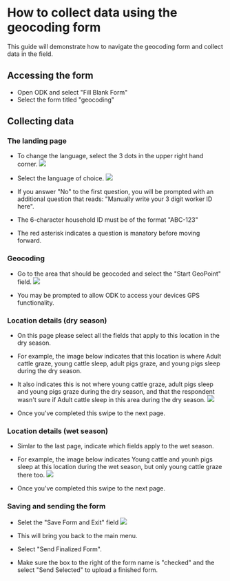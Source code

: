 # How to collect data using the geocoding form

This guide will demonstrate how to navigate the geocoding form and collect data in the field. 

## Accessing the form

- Open ODK and select "Fill Blank Form"
- Select the form titled "geocoding"

## Collecting data

### The landing page

- To change the language, select the 3 dots in the upper right hand corner.
![](img/first_page_swahili.jpg)

- Select the language of choice.
![](img/language.jpg)

- If you answer "No" to the first question, you will be prompted with an additional question that reads: "Manually write your 3 digit worker ID here".
- The 6-character household ID must be of the format "ABC-123"
- The red asterisk indicates a question is manatory before moving forward.

### Geocoding

- Go to the area that should be geocoded and select the "Start GeoPoint" field.
![](img/geo.jpg)

- You may be prompted to allow ODK to access your devices GPS functionality. 

### Location details (dry season)

- On this page please select all the fields that apply to this location in the dry season. 
- For example, the image below indicates that this location is where Adult cattle graze, young cattle sleep, adult pigs graze, and young pigs sleep during the dry season.
 - It also indicates this is not where young cattle graze, adult pigs sleep and young pigs graze during the dry season, and that the respondent wasn't sure if Adult cattle sleep in this area during the dry season.
 ![](img/dry_season.jpg)

- Once you've completed this swipe to the next page.


### Location details (wet season)

- Simlar to the last page, indicate which fields apply to the wet season. 
- For example, the image below indicates Young cattle and younh pigs sleep at this location during the wet season, but only young cattle graze there too. 
 ![](img/dry_season.jpg)

- Once you've completed this swipe to the next page.



### Saving and sending the form

- Selet the "Save Form and Exit" field
 ![](img/save.jpg)

- This will bring you back to the main menu. 
- Select "Send Finalized Form".
- Make sure the box to the right of the form name is "checked" and the select "Send Selected" to upload a finished form. 







